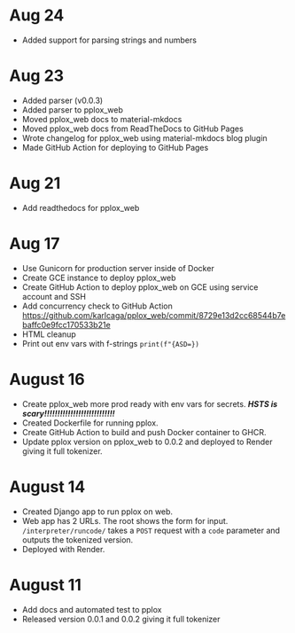 # Aug 24
- Added support for parsing strings and numbers

# Aug 23
- Added parser (v0.0.3)
- Added parser to pplox_web
- Moved pplox_web docs to material-mkdocs
- Moved pplox_web docs from ReadTheDocs to GitHub Pages
- Wrote changelog for pplox_web using material-mkdocs blog plugin
- Made GitHub Action for deploying to GitHub Pages

# Aug 21
- Add readthedocs for pplox_web

# Aug 17
- Use Gunicorn for production server inside of Docker
- Create GCE instance to deploy pplox_web
- Create GitHub Action to deploy pplox_web on GCE using service account and SSH
- Add concurrency check to GitHub Action https://github.com/karlcaga/pplox_web/commit/8729e13d2cc68544b7ebaffc0e9fcc170533b21e
- HTML cleanup
- Print out env vars with f-strings ```print(f"{ASD=})```

# August 16
- Create pplox_web more prod ready with env vars for secrets. ***HSTS is scary!!!!!!!!!!!!!!!!!!!!!!!!!!!***
- Created Dockerfile for running pplox.
- Create GitHub Action to build and push Docker container to GHCR.
- Update pplox version on pplox_web to 0.0.2 and deployed to Render giving it full tokenizer.

# August 14
- Created Django app to run pplox on web.
- Web app has 2 URLs.
    The root shows the form for input.
    `/interpreter/runcode/` takes a `POST` request with a `code` parameter and outputs the tokenized version.
- Deployed with Render.

# August 11
- Add docs and automated test to pplox
- Released version 0.0.1 and 0.0.2 giving it full tokenizer